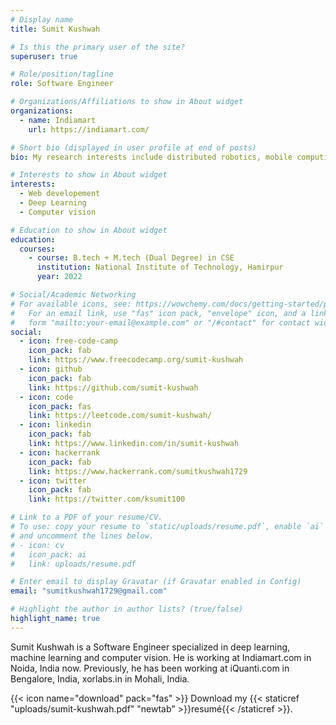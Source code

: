 ```yaml
---
# Display name
title: Sumit Kushwah

# Is this the primary user of the site?
superuser: true

# Role/position/tagline
role: Software Engineer

# Organizations/Affiliations to show in About widget
organizations:
  - name: Indiamart
    url: https://indiamart.com/

# Short bio (displayed in user profile at end of posts)
bio: My research interests include distributed robotics, mobile computing and programmable matter.

# Interests to show in About widget
interests:
  - Web developement
  - Deep Learning
  - Computer vision

# Education to show in About widget
education:
  courses:
    - course: B.tech + M.tech (Dual Degree) in CSE
      institution: National Institute of Technology, Hamirpur
      year: 2022

# Social/Academic Networking
# For available icons, see: https://wowchemy.com/docs/getting-started/page-builder/#icons
#   For an email link, use "fas" icon pack, "envelope" icon, and a link in the
#   form "mailto:your-email@example.com" or "/#contact" for contact widget.
social:
  - icon: free-code-camp
    icon_pack: fab
    link: https://www.freecodecamp.org/sumit-kushwah
  - icon: github
    icon_pack: fab
    link: https://github.com/sumit-kushwah
  - icon: code
    icon_pack: fas
    link: https://leetcode.com/sumit-kushwah/
  - icon: linkedin
    icon_pack: fab
    link: https://www.linkedin.com/in/sumit-kushwah
  - icon: hackerrank
    icon_pack: fab
    link: https://www.hackerrank.com/sumitkushwah1729
  - icon: twitter
    icon_pack: fab
    link: https://twitter.com/ksumit100

# Link to a PDF of your resume/CV.
# To use: copy your resume to `static/uploads/resume.pdf`, enable `ai` icons in `params.toml`,
# and uncomment the lines below.
# - icon: cv
#   icon_pack: ai
#   link: uploads/resume.pdf

# Enter email to display Gravatar (if Gravatar enabled in Config)
email: "sumitkushwah1729@gmail.com"

# Highlight the author in author lists? (true/false)
highlight_name: true
---
```


Sumit Kushwah is a Software Engineer specialized in deep learning, machine learning and computer vision. He is working at Indiamart.com in Noida, India now. Previously, he has been working at iQuanti.com in Bengalore, India, xorlabs.in in Mohali, India.

{{< icon name="download" pack="fas" >}} Download my {{< staticref "uploads/sumit-kushwah.pdf" "newtab" >}}resumé{{< /staticref >}}.
